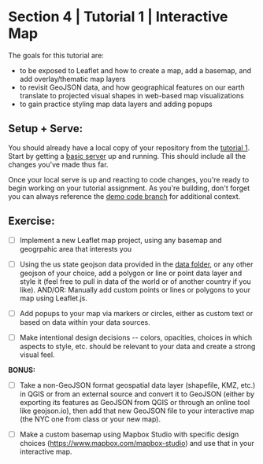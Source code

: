 # Section 4 | Tutorial 1 | Interactive Map

The goals for this tutorial are:

- to be exposed to Leaflet and how to create a map, add a basemap, and add overlay/thematic map layers
- to revisit GeoJSON data, and how geographical features on our earth translate to projected visual shapes in web-based map visualizations
- to gain practice styling map data layers and adding popups


## Setup + Serve:

You should already have a local copy of your repository from the [tutorial 1](../1_1_getting_started/README.md). Start by getting a [basic server](../1_1_getting_started/3_BASIC_SERVER.md) up and running. This should include all the changes you've made thus far.

Once your local serve is up and reacting to code changes, you're ready to begin working on your tutorial assignment.
As you're building, don't forget you can always reference the [demo code branch](https://github.com/racheldaniell/interactivedataviz/tree/demo) for additional context.

## Exercise:

- [ ] Implement a new Leaflet map project, using any basemap and geogrpahic area that interests you 

- [ ] Using the us state geojson data provided in the [data folder](../data/), or any other geojson of your choice, add a polygon or line or point data layer and style it (feel free to pull in data of the world or of another country if you like).
AND/OR: Manually add custom points or lines or polygons to your map using Leaflet.js. 

- [ ] Add popups to your map via markers or circles, either as custom text or based on data within your data sources.

- [ ] Make intentional design decisions -- colors, opacities, choices in which aspects to style, etc. should be relevant to your data and create a strong visual feel.

**BONUS:**

- [ ] Take a non-GeoJSON format geospatial data layer (shapefile, KMZ, etc.) in QGIS or from an external source and convert it to GeoJSON (either by exporting its features as GeoJSON from QGIS or through an online tool like geojson.io), then add that new GeoJSON file to your interactive map (the NYC one from class or your new map).

- [ ] Make a custom basemap using Mapbox Studio with specific design choices (https://www.mapbox.com/mapbox-studio) and use that in your interactive map.


